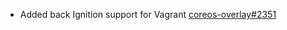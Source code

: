 - Added back Ignition support for Vagrant [coreos-overlay#2351](https://github.com/flatcar/coreos-overlay/pull/2351)
